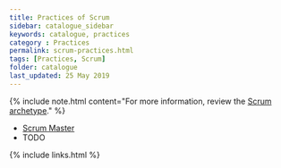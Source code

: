 ```yaml
---
title: Practices of Scrum
sidebar: catalogue_sidebar
keywords: catalogue, practices
category : Practices
permalink: scrum-practices.html
tags: [Practices, Scrum]
folder: catalogue
last_updated: 25 May 2019
---
```


{% include note.html content="For more information, review the [Scrum archetype](scrum-archetype)." %}

* [Scrum Master](practices-scrum-scrummaster)
* TODO

{% include links.html %}
